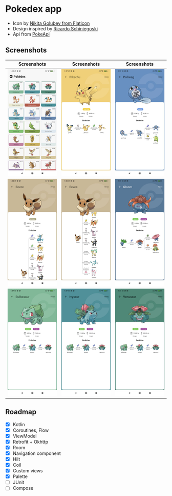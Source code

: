 # Pokedex app

- Icon by [Nikita Golubev from Flaticon](https://www.flaticon.com/authors/nikita-golubev)
- Design inspired by [Ricardo Schiniegoski](https://www.figma.com/community/file/979132880663340794)
- Api from [PokeApi](https://pokeapi.co/)

## Screenshots

Screenshots               |  Screenshots  |  Screenshots
:-------------------------:|:-------------------------:|:-------------------------:
![](art/list.jpeg)|![](art/pikachu.jpeg)|![](art/poliwag.jpeg)
![](art/eevee_1.jpeg)|![](art/eevee_2.jpeg)|![](art/gloom.jpeg)
![](art/bulbasaur.jpeg)|![](art/ivysaur.jpeg)|![](art/venusaur.jpeg)

## Roadmap

- [x] Kotlin
- [x] Coroutines, Flow
- [x] ViewModel
- [x] Retrofit + Okhttp
- [x] Room
- [x] Navigation component
- [x] Hilt
- [x] Coil
- [x] Custom views
- [x] Palette
- [ ] JUnit
- [ ] Compose